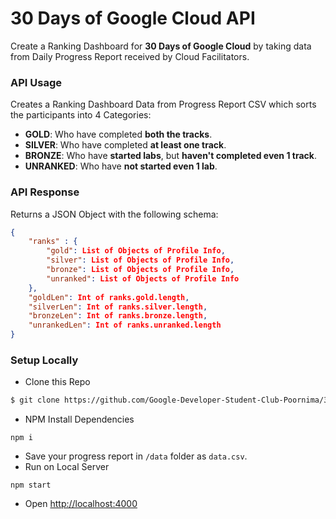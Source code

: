 # 30 Days of Google Cloud API
Create a Ranking Dashboard for **30 Days of Google Cloud** by taking data from Daily Progress Report received by Cloud Facilitators.

### API Usage
Creates a Ranking Dashboard Data from Progress Report CSV which sorts the participants into 4 Categories:
- **GOLD**: Who have completed **both the tracks**.
- **SILVER**: Who have completed **at least one track**.
- **BRONZE**: Who have **started labs**, but **haven't completed even 1 track**.
- **UNRANKED**: Who have **not started even 1 lab**.

### API Response
Returns a JSON Object with the following schema:
```json
{
    "ranks" : {
        "gold": List of Objects of Profile Info,
        "silver": List of Objects of Profile Info,
        "bronze": List of Objects of Profile Info,
        "unranked": List of Objects of Profile Info
    }, 
    "goldLen": Int of ranks.gold.length,
    "silverLen": Int of ranks.silver.length,
    "bronzeLen": Int of ranks.bronze.length,
    "unrankedLen": Int of ranks.unranked.length
} 
```

### Setup Locally
- Clone this Repo
```bash
$ git clone https://github.com/Google-Developer-Student-Club-Poornima/30DoGCP-dashboard-backend && cd 30DoGCP-dashboard-backend
```
- NPM Install Dependencies
```
npm i
```
- Save your progress report in `/data` folder as `data.csv`.
- Run on Local Server
```
npm start
```
- Open [http://localhost:4000](http://localhost:4000)